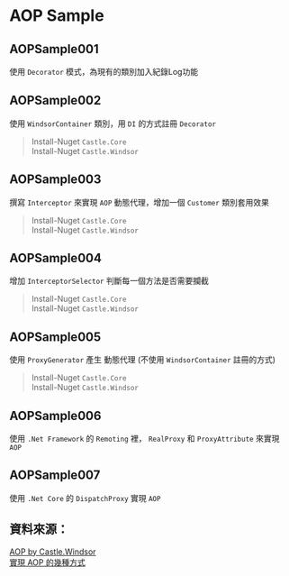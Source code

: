 # AOP Sample
## AOPSample001
使用 `Decorator` 模式，為現有的類別加入紀錄Log功能

## AOPSample002
使用 `WindsorContainer` 類別，用 `DI` 的方式註冊 `Decorator`
> Install-Nuget `Castle.Core`  
> Install-Nuget `Castle.Windsor`  

## AOPSample003
撰寫 `Interceptor` 來實現 `AOP` 動態代理，增加一個 `Customer` 類別套用效果
> Install-Nuget `Castle.Core`  
> Install-Nuget `Castle.Windsor`  

## AOPSample004
增加 `InterceptorSelector` 判斷每一個方法是否需要攔截
> Install-Nuget `Castle.Core`  
> Install-Nuget `Castle.Windsor`  

## AOPSample005
使用 `ProxyGenerator` 產生 動態代理 (不使用 `WindsorContainer` 註冊的方式)
> Install-Nuget `Castle.Core`  
> Install-Nuget `Castle.Windsor`  

## AOPSample006
使用 `.Net Framework` 的 `Remoting` 裡， `RealProxy` 和 `ProxyAttribute` 來實現 `AOP`

## AOPSample007
使用 `.Net Core` 的 `DispatchProxy` 實現 `AOP`

## 資料來源：
[AOP by Castle.Windsor](https://dotblogs.com.tw/hatelove/2014/05/04/implementation-aop-by-castle_windsor)  
[實現 AOP 的幾種方式](https://www.cnblogs.com/zuowj/p/7501896.html)  